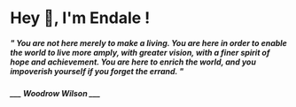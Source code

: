 <h1 title="head"> Hey 👋, I'm Endale !</h1>

**<h5><i>" You are not here merely to make a living. You are here in order to enable the world to live more amply, with greater vision, with a finer spirit of hope and achievement. You are here to enrich the world, and you impoverish yourself if you forget the errand. "</i></h5>**

*<b>___ Woodrow Wilson ___</b>*
